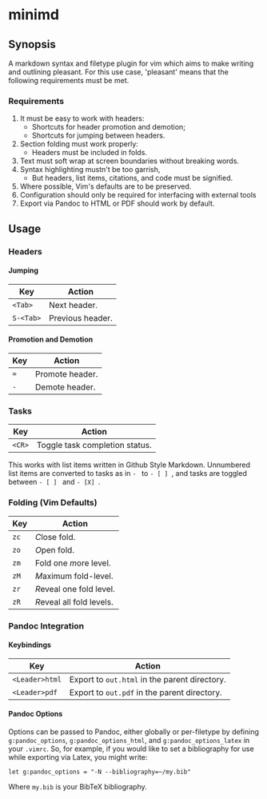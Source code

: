 minimd
=======

Synopsis
---------
A markdown syntax and filetype plugin for vim which aims to make writing and outlining pleasant.  For this use case, 'pleasant' means that the following requirements must be met.

### Requirements
1. It must be easy to work with headers:
    - Shortcuts for header promotion and demotion;
    - Shortcuts for jumping between headers.
2. Section folding must work properly:
    - Headers must be included in folds.
3. Text must soft wrap at screen boundaries without breaking words.
4. Syntax highlighting mustn't be too garrish,
    - But headers, list items, citations, and code must be signified.
5. Where possible, Vim's defaults are to be preserved.
6. Configuration should only be required for interfacing with external tools
7. Export via Pandoc to HTML or PDF should work by default.

Usage
-----

### Headers
#### Jumping
| Key        | Action           |
| ---------- | -----------------|
| `<Tab>`    | Next header.     |
| `S-<Tab>`  | Previous header. |

#### Promotion and Demotion
| Key |  Action         |
| --- | ----------------|
| `=` | Promote header. |
| `-` | Demote header.  |


### Tasks
| Key      |  Action                        |
| -------- | ------------------------------ |
| `<CR>`   | Toggle task completion status. |

This works with list items written in Github Style Markdown.  Unnumbered list items are converted to tasks as in `- ` to `- [ ] `, and tasks are toggled between `- [ ] ` and `- [X] `.

### Folding (Vim Defaults)
| Key     | Action                          |
| ------- | ------------------------------- |
| `zc`    |       *C*lose fold.             |
| `zo`    |       *O*pen fold.              |
| `zm`    |       Fold one *m*ore level.    |
| `zM`    |       *M*aximum fold-level.     |
| `zr`    |       *R*eveal one fold level.  |
| `zR`    |       *R*eveal all fold levels. |

### Pandoc Integration
#### Keybindings
| Key            | Action                                        |
| -------------- | --------------------------------------------- |
| `<Leader>html` | Export to `out.html` in the parent directory. |
| `<Leader>pdf`  | Export to `out.pdf` in the parent directory.  |

#### Pandoc Options
Options can be passed to Pandoc, either globally or per-filetype by defining `g:pandoc_options`, `g:pandoc_options_html`, and `g:pandoc_options_latex` in your `.vimrc`.  So, for example, if you would like to set a bibliography for use while exporting via Latex, you might write:

    let g:pandoc_options = "-N --bibliography=~/my.bib"

Where `my.bib` is your BibTeX bibliography.
